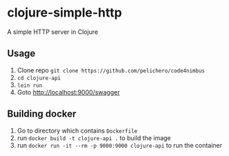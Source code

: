 # clojure-simple-http

A simple HTTP server in Clojure

## Usage

  1. Clone repo `git clone https://github.com/pelichero/code4nimbus`
  2. `cd clojure-api`
  3. `lein run`
  4. Goto [http://localhost:9000/swagger](http://localhost:9000/swagger)

## Building docker

  1. Go to directory which contains `Dockerfile`
  2. run `docker build -t clojure-api .` to build the image
  3. run `docker run -it --rm -p 9000:9000 clojure-api` to run the container